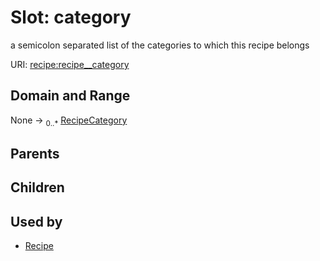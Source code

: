 
# Slot: category


a semicolon separated list of the categories to which this recipe belongs

URI: [recipe:recipe__category](http://w3id.org/ontogpt/recipe/recipe__category)


## Domain and Range

None &#8594;  <sub>0..\*</sub> [RecipeCategory](RecipeCategory.md)

## Parents


## Children


## Used by

 * [Recipe](Recipe.md)
